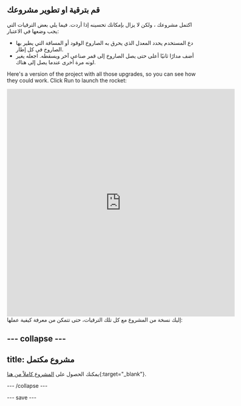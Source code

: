 ## قم بترقية او تطوير مشروعك
اكتمل مشروعك ، ولكن لا يزال بإمكانك تحسينه إذا أردت. فيما يلي بعض الترقيات التي يجب وضعها في الاعتبار:

 + دع المستخدم يحدد المعدل الذي يحرق به الصاروخ الوقود أو المسافة التي يطير بها الصاروخ في كل إطار.
 + أضف مدارًا ثانيًا أعلى حتى يصل الصاروخ إلى قمر صناعي آخر ويسقطه. اجعله يغير لونه مرة أخرى عندما يصل إلى هناك.

Here's a version of the project with all those upgrades, so you can see how they could work. Click Run to launch the rocket:

<iframe src="https://editor.raspberrypi.org/en/embed/viewer/rocket-launch-upgrade" width="600" height="600" frameborder="0" marginwidth="0" marginheight="0" allowfullscreen>
</iframe> إليك نسخة من المشروع مع كل تلك الترقيات، حتى تتمكن من معرفة كيفية عملها:

--- collapse ---
---
title: مشروع مكتمل
---

يمكنك الحصول على [المشروع كاملاً من هنا](https://trinket.io/python/22bd0d6eb8){:target="_blank"}.

--- /collapse ---

--- save ---
